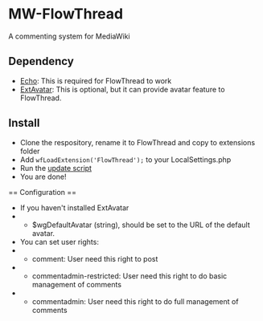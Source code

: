 # MW-FlowThread
A commenting system for MediaWiki

## Dependency
* [Echo](https://www.mediawiki.org/wiki/Extension:Echo): This is required for FlowThread to work
* [ExtAvatar](https://github.com/nbdd0121/MW-Avatar): This is optional, but it can provide avatar feature to FlowThread.

## Install
* Clone the respository, rename it to FlowThread and copy to extensions folder
* Add `wfLoadExtension('FlowThread');` to your LocalSettings.php
* Run the [update script](https://www.mediawiki.org/wiki/Manual:Update.php)
* You are done!

== Configuration ==
* If you haven't installed ExtAvatar
* * $wgDefaultAvatar (string), should be set to the URL of the default avatar.
* You can set user rights: 
* * comment: User need this right to post
* * commentadmin-restricted: User need this right to do basic management of comments
* * commentadmin: User need this right to do full management of comments
